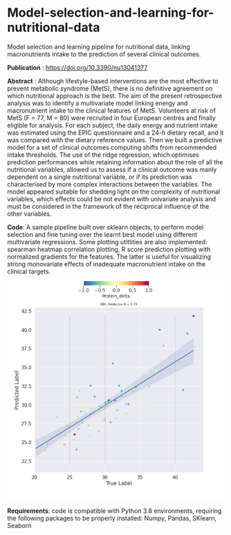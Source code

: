 # Model-selection-and-learning-for-nutritional-data
Model selection and learning pipeline for nutritional data, linking macronutrients intake to the prediction of several clinical outcomes.

**Publication** : https://doi.org/10.3390/nu13041377

**Abstract** : Although lifestyle-based interventions are the most effective to prevent metabolic syndrome
(MetS), there is no definitive agreement on which nutritional approach is the best. The aim of the
present retrospective analysis was to identify a multivariate model linking energy and macronutrient
intake to the clinical features of MetS. Volunteers at risk of MetS (F = 77, M = 80) were recruited in
four European centres and finally eligible for analysis. For each subject, the daily energy and nutrient
intake was estimated using the EPIC questionnaire and a 24-h dietary recall, and it was compared
with the dietary reference values. Then we built a predictive model for a set of clinical outcomes
computing shifts from recommended intake thresholds. The use of the ridge regression, which
optimises prediction performances while retaining information about the role of all the nutritional
variables, allowed us to assess if a clinical outcome was manly dependent on a single nutritional
variable, or if its prediction was characterised by more complex interactions between the variables.
The model appeared suitable for shedding light on the complexity of nutritional variables, which
effects could be not evident with univariate analysis and must be considered in the framework of the
reciprocal influence of the other variables.

**Code**: A sample pipeline built over sklearn objects, to perform model selection and fine tuning over the learnt best model using different multivariate regressions.
Some plotting utitlities are also implemented: spearman heatmap correlation plotting, R score prediction plotting with normalized gradients for the features. The latter is
useful for visualizing strong monovariate effects of inadequate macronutrient intake on the clinical targets.

![Sample fine tuned prediction using Ridge Regression; gradient describes protein intake](https://github.com/CarloMengucci/Model-selection-and-learning-for-nutritional-data/blob/main/delta_grads_m_BMI_Protein_delta.png)

**Requirements**: code is compatible with Python 3.8 environments, requiring the following packages to be properly installed: Numpy, Pandas, SKlearn, Seaborn
